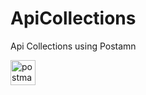 # ApiCollections
Api Collections using Postamn

<div align="left">
  <img src="https://cdn.simpleicons.org/postman/FF6C37" height="40" alt="postman logo"  />
</div>

